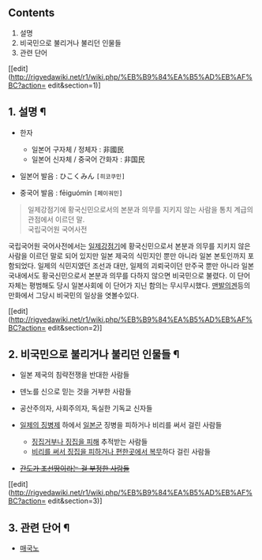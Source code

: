 ## Contents

    

1. 설명 
2. 비국민으로 불리거나 불리던 인물들 
3. 관련 단어 

[[edit](http://rigvedawiki.net/r1/wiki.php/%EB%B9%84%EA%B5%AD%EB%AF%BC?action=
edit&section=1)]

## 1. 설명 ¶

  * 한자  

    * 일본어 구자체 / 정체자 : 非國民
    * 일본어 신자체 / 중국어 간화자 : 非国民 
  * 일본어 발음 : ひこくみん `[히코쿠민]`
  * 중국어 발음 : fēiguómín `[페이궈민]`  

> 일제강점기에 황국신민으로서의 본분과 의무를 지키지 않는 사람을 통치 계급의 관점에서 이르던 말.  
국립국어원 국어사전

  

국립국어원 국어사전에서는 [일제강점기](%EC%9D%BC%EC%A0%9C%EA%B0%95%EC%A0%90%EA%B8%B0.md)에
황국신민으로서 본분과 의무를 지키지 않은 사람을 이르던 말로 되어 있지만 일본 제국의 식민지인 뿐만 아니라 일본 본토인까지 포함되었다.
일제의 식민지였던 조선과 대만, 일제의 괴뢰국이던 만주국 뿐만 아니라 일본 국내에서도 황국신민으로서 본분과 의무를 다하지 않으면 비국민으로
불렸다. 이 단어 자체는 평범해도 당시 일본사회에 이 단어가 지닌 함의는 무시무시했다. [맨발의겐](%EB%A7%A8%EB%B0%9C%EC%9D%98%20%EA%B2%90.md)등의 만화에서 그당시 비국민의 일상을 엿볼수있다.

  

[[edit](http://rigvedawiki.net/r1/wiki.php/%EB%B9%84%EA%B5%AD%EB%AF%BC?action=
edit&section=2)]

## 2. 비국민으로 불리거나 불리던 인물들 ¶

  * 일본 제국의 침략전쟁을 반대한 사람들
  * 덴노를 신으로 믿는 것을 거부한 사람들
  * 공산주의자, 사회주의자, 독실한 기독교 신자들
  * [일제의 징병제](%EC%A7%95%EB%B3%91%EC%A0%9C/%EC%9D%BC%EB%B3%B8.md) 하에서 [일본군](%EC%9D%BC%EB%B3%B8%EA%B5%B0.md) 징병을 피하거나 비리를 써서 걸린 사람들  

    * [징집거부나 징집을 피해](%EB%B3%91%EC%97%AD%EA%B8%B0%ED%94%BC.md) 추적받는 사람들
    * [비리를 써서 징집을 피하거나 편한곳에서 복무](%EB%B3%91%EC%97%AD%EB%B9%84%EB%A6%AC.md)하다 걸린 사람들
  * <del>[간도가 조선땅이라는 걸 부정한 사람들](%EC%9D%B4%EB%8D%95%EC%9D%BC.md)</del>  

[[edit](http://rigvedawiki.net/r1/wiki.php/%EB%B9%84%EA%B5%AD%EB%AF%BC?action=
edit&section=3)]

## 3. 관련 단어 ¶

  * [매국노](%EB%A7%A4%EA%B5%AD%EB%85%B8.md)  

